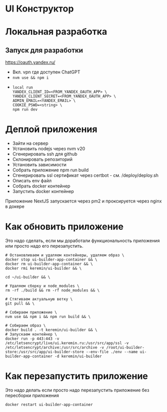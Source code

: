 # UI Конструктор

# Локальная разработка

## Запуск для разработки

https://oauth.yandex.ru/

- Вкл. vpn где доступен ChatGPT
- `nvm use && npm i`
- ```
  local run
  YANDEX_CLIENT_ID=<FROM_YANDEX_OAUTH_APP> \
  YANDEX_CLIENT_SECRET=<FROM_YANDEX_OAUTH_APP> \
  ADMIN_EMAIL=<YANDEX_EMAIL> \
  COOKIE_PSWD=<string> \
  npm run dev
  ```

# Деплой приложения

- Зайти на сервер
- Установить nodejs через nvm v20
- Сгенерировать ssh для github
- Склонировать репозиторий
- Установить зависимости
- Собрать приложение npm run build
- Сгенерировать ssl сертификат через certbot - см. /deploy/deploy.sh
- Описать env файл
- Собрать docker контейнер
- Запустить docker контейнер

Приложение NextJS запускается через pm2 и проксируется через nginx в докере

# Как обновить приложение

Это надо сделать, если мы доработали функциональность приложения или просто надо его перезапустить.

```(shell)
# Остановливаем и удаляем контейнеры, удаляем образ \
docker stop ui-builder-app-container && \
docker rm ui-builder-app-container && \
docker rmi keremin/ui-builder && \

cd ~/ui-builder && \

# Удаляем сборку и node_modules \
rm -rf ./build && rm -rf node_modules && \

# Стягиваем актуальную ветку \
git pull && \

# Собираем приложение \
nvm use && npm i && npm run build && \

# Собираем образ \
docker build . -t keremin/ui-builder && \
# Запускаем контейнер \
docker run -p 443:443 -v /etc/letsencrypt/live/ui.keremin.ru:/usr/src/app/ssl -v /etc/letsencrypt/archive:/usr/src/archive -v /root/ui-builder-store:/usr/src/app/ui-builder-store --env-file ./env --name ui-builder-app-container -d keremin/ui-builder
```

# Как перезапустить приложение

Это надо делать если просто надо перезапустить приложение без пересборки приложения

```(shell)
docker restart ui-builder-app-container
```
